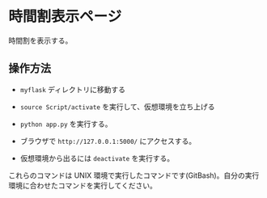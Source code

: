 # 時間割表示ページ
時間割を表示する。
## 操作方法

- `myflask` ディレクトリに移動する
- `source Script/activate` を実行して、仮想環境を立ち上げる
- `python app.py` を実行する。
- ブラウザで `http://127.0.0.1:5000/` にアクセスする。

- 仮想環境から出るには `deactivate` を実行する。

これらのコマンドは UNIX 環境で実行したコマンドです(GitBash)。自分の実行環境に合わせたコマンドを実行してください。
